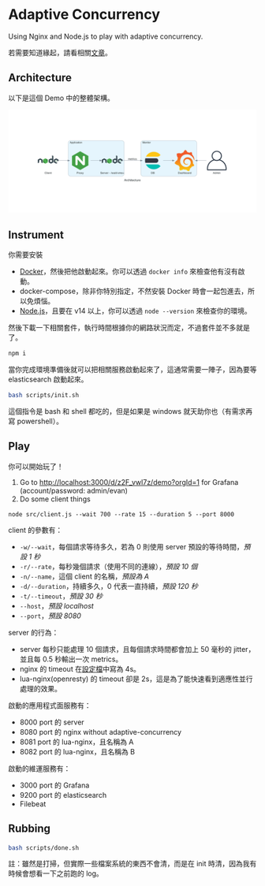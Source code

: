 # Adaptive Concurrency

Using Nginx and Node.js to play with adaptive concurrency.

若需要知道緣起，請看相關[文章](https://evan361425.github.io/feedback/adaptive-concurrency/)。

## Architecture

以下是這個 Demo 中的整體架構。

![Architecture](architecture.png)

## Instrument

你需要安裝

-   [Docker](https://docs.docker.com/get-docker/)，然後把他啟動起來。你可以透過 `docker info` 來檢查他有沒有啟動。
-   docker-compose，除非你特別指定，不然安裝 Docker 時會一起包進去，所以免煩惱。
-   [Node.js](https://nodejs.org/en/download/)，且要在 v14 以上，你可以透過 `node --version` 來檢查你的環境。

然後下載一下相關套件，執行時間根據你的網路狀況而定，不過套件並不多就是了。

```bash
npm i
```

當你完成環境準備後就可以把相關服務啟動起來了，這通常需要一陣子，因為要等 elasticsearch 啟動起來。

```bash
bash scripts/init.sh
```

這個指令是 bash 和 shell 都吃的，但是如果是 windows 就天助你也（有需求再寫 powershell）。

## Play

你可以開始玩了！

1. Go to <http://localhost:3000/d/z2F_vwl7z/demo?orgId=1> for Grafana (account/password: admin/evan)
2. Do some client things

```shell
node src/client.js --wait 700 --rate 15 --duration 5 --port 8000
```

client 的參數有：

-   `-w/--wait`，每個請求等待多久，若為 0 則使用 server 預設的等待時間，_預設 1 秒_
-   `-r/--rate`，每秒幾個請求（使用不同的連線），_預設 10 個_
-   `-n/--name`，這個 client 的名稱，_預設為 A_
-   `-d/--duration`，持續多久，0 代表一直持續，_預設 120 秒_
-   `-t/--timeout`，_預設 30 秒_
-   `--host`，_預設 localhost_
-   `--port`，_預設 8080_

server 的行為：

-   server 每秒只能處理 10 個請求，且每個請求時間都會加上 50 毫秒的 jitter，並且每 0.5 秒輸出一次 metrics。
-   nginx 的 timeout 在[設定檔](./config/nginx.conf)中寫為 4s。
-   lua-nginx(openresty) 的 timeout 卻是 2s，這是為了能快速看到適應性並行處理的效果。

啟動的應用程式面服務有：

-   8000 port 的 server
-   8080 port 的 nginx without adaptive-concurrency
-   8081 port 的 lua-nginx，且名稱為 A
-   8082 port 的 lua-nginx，且名稱為 B

啟動的維運服務有：

-   3000 port 的 Grafana
-   9200 port 的 elasticsearch
-   Filebeat

## Rubbing

```bash
bash scripts/done.sh
```

註：雖然是打掃，但實際一些檔案系統的東西不會清，而是在 init 時清，因為我有時候會想看一下之前跑的 log。
